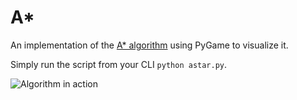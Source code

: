 # A*
An implementation of the [A* algorithm](https://en.wikipedia.org/wiki/A*_search_algorithm) using PyGame to visualize it.

Simply run the script from your CLI `python astar.py`.

![Algorithm in action](https://media.giphy.com/media/EgYK4s4oMlDXonzAnc/giphy.gif)
